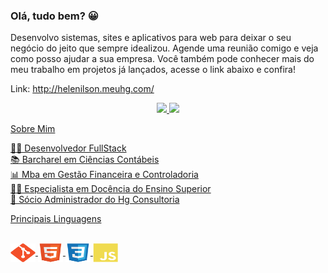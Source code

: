 ### Olá, tudo bem? 😀

Desenvolvo sistemas, sites e aplicativos para web para deixar o seu negócio do jeito que sempre idealizou. Agende uma reunião comigo e veja como posso ajudar a sua empresa. Você também pode conhecer mais do meu trabalho em projetos já lançados, acesse o link abaixo e confira!

Link:  http://helenilson.meuhg.com/

<div align="center">
  <a href="https://github.com/helenilsonholamek">
  <img height="180em" src="https://github-readme-stats.vercel.app/api?username=helenilsonholamek&show_icons=true&theme=dracula&include_all_commits=true&count_private=true"/>
  <img height="180em" src="https://github-readme-stats.vercel.app/api/top-langs/?username=helenilsonholamek&layout=compact&langs_count=7&theme=dracula"/>
</div>


Sobre Mim

👨‍💻 Desenvolvedor FullStack <br>
📚 Barcharel em Ciências Contábeis <br>
📊 Mba em Gestão Financeira e Controladoria <br>
👨‍🏫 Especialista em Docência do Ensino Superior <br>
👔 Sócio Administrador do Hg Consultoria <br>

Principais Linguagens
<div style="display: inline_block"><br>
  <img align="center" alt="Git" height="30" width="40" src="https://raw.githubusercontent.com/devicons/devicon/master/icons/git/git-original.svg ">
  <img align="center" alt="HTML" height="30" width="40" src="https://raw.githubusercontent.com/devicons/devicon/master/icons/html5/html5-original.svg ">
  <img align="center" alt="CSS" height="30" width="40" src="https://raw.githubusercontent.com/devicons/devicon/master/icons/css3/css3-original.svg ">
  <img align="center" alt="JavaScript" height="30" width="40" src="https://raw.githubusercontent.com/devicons/devicon/master/icons/javascript/javascript-plain.svg ">
</div><br>